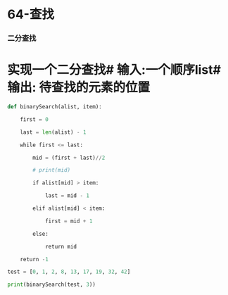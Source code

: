 # 64-查找

### **二分查找**

# 实现一个二分查找# 输入:一个顺序list# 输出: 待查找的元素的位置
```python
def binarySearch(alist, item):

    first = 0

    last = len(alist) - 1

    while first <= last:

        mid = (first + last)//2

        # print(mid)

        if alist[mid] > item:

            last = mid - 1

        elif alist[mid] < item:

            first = mid + 1

        else:

            return mid

    return -1

test = [0, 1, 2, 8, 13, 17, 19, 32, 42]

print(binarySearch(test, 3))
```